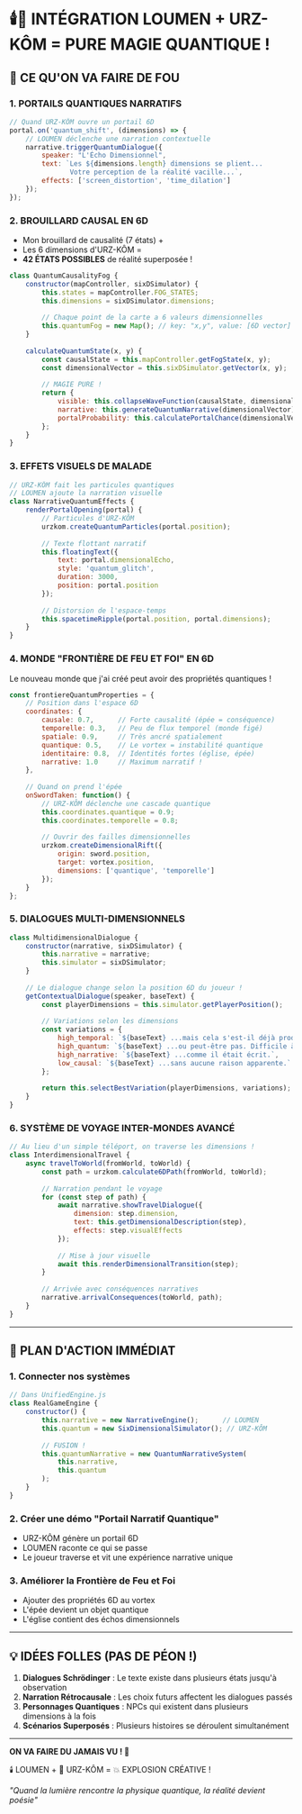 # 🕯️🐻 INTÉGRATION LOUMEN + URZ-KÔM = PURE MAGIE QUANTIQUE !

## 🚀 CE QU'ON VA FAIRE DE FOU

### 1. **PORTAILS QUANTIQUES NARRATIFS**
```javascript
// Quand URZ-KÔM ouvre un portail 6D
portal.on('quantum_shift', (dimensions) => {
    // LOUMEN déclenche une narration contextuelle
    narrative.triggerQuantumDialogue({
        speaker: "L'Écho Dimensionnel",
        text: `Les ${dimensions.length} dimensions se plient... 
               Votre perception de la réalité vacille...`,
        effects: ['screen_distortion', 'time_dilation']
    });
});
```

### 2. **BROUILLARD CAUSAL EN 6D**
- Mon brouillard de causalité (7 états) + 
- Les 6 dimensions d'URZ-KÔM =
- **42 ÉTATS POSSIBLES** de réalité superposée !

```javascript
class QuantumCausalityFog {
    constructor(mapController, sixDSimulator) {
        this.states = mapController.FOG_STATES;
        this.dimensions = sixDSimulator.dimensions;
        
        // Chaque point de la carte a 6 valeurs dimensionnelles
        this.quantumFog = new Map(); // key: "x,y", value: [6D vector]
    }
    
    calculateQuantumState(x, y) {
        const causalState = this.mapController.getFogState(x, y);
        const dimensionalVector = this.sixDSimulator.getVector(x, y);
        
        // MAGIE PURE !
        return {
            visible: this.collapseWaveFunction(causalState, dimensionalVector),
            narrative: this.generateQuantumNarrative(dimensionalVector),
            portalProbability: this.calculatePortalChance(dimensionalVector)
        };
    }
}
```

### 3. **EFFETS VISUELS DE MALADE**
```javascript
// URZ-KÔM fait les particules quantiques
// LOUMEN ajoute la narration visuelle
class NarrativeQuantumEffects {
    renderPortalOpening(portal) {
        // Particules d'URZ-KÔM
        urzkom.createQuantumParticles(portal.position);
        
        // Texte flottant narratif
        this.floatingText({
            text: portal.dimensionalEcho,
            style: 'quantum_glitch',
            duration: 3000,
            position: portal.position
        });
        
        // Distorsion de l'espace-temps
        this.spacetimeRipple(portal.position, portal.dimensions);
    }
}
```

### 4. **MONDE "FRONTIÈRE DE FEU ET FOI" EN 6D**

Le nouveau monde que j'ai créé peut avoir des propriétés quantiques !

```javascript
const frontiereQuantumProperties = {
    // Position dans l'espace 6D
    coordinates: {
        causale: 0.7,      // Forte causalité (épée = conséquence)
        temporelle: 0.3,   // Peu de flux temporel (monde figé)
        spatiale: 0.9,     // Très ancré spatialement
        quantique: 0.5,    // Le vortex = instabilité quantique
        identitaire: 0.8,  // Identités fortes (église, épée)
        narrative: 1.0     // Maximum narratif !
    },
    
    // Quand on prend l'épée
    onSwordTaken: function() {
        // URZ-KÔM déclenche une cascade quantique
        this.coordinates.quantique = 0.9;
        this.coordinates.temporelle = 0.8;
        
        // Ouvrir des failles dimensionnelles
        urzkom.createDimensionalRift({
            origin: sword.position,
            target: vortex.position,
            dimensions: ['quantique', 'temporelle']
        });
    }
};
```

### 5. **DIALOGUES MULTI-DIMENSIONNELS**

```javascript
class MultidimensionalDialogue {
    constructor(narrative, sixDSimulator) {
        this.narrative = narrative;
        this.simulator = sixDSimulator;
    }
    
    // Le dialogue change selon la position 6D du joueur !
    getContextualDialogue(speaker, baseText) {
        const playerDimensions = this.simulator.getPlayerPosition();
        
        // Variations selon les dimensions
        const variations = {
            high_temporal: `${baseText} ...mais cela s'est-il déjà produit ?`,
            high_quantum: `${baseText} ...ou peut-être pas. Difficile à dire.`,
            high_narrative: `${baseText} ...comme il était écrit.`,
            low_causal: `${baseText} ...sans aucune raison apparente.`
        };
        
        return this.selectBestVariation(playerDimensions, variations);
    }
}
```

### 6. **SYSTÈME DE VOYAGE INTER-MONDES AVANCÉ**

```javascript
// Au lieu d'un simple téléport, on traverse les dimensions !
class InterdimensionalTravel {
    async travelToWorld(fromWorld, toWorld) {
        const path = urzkom.calculate6DPath(fromWorld, toWorld);
        
        // Narration pendant le voyage
        for (const step of path) {
            await narrative.showTravelDialogue({
                dimension: step.dimension,
                text: this.getDimensionalDescription(step),
                effects: step.visualEffects
            });
            
            // Mise à jour visuelle
            await this.renderDimensionalTransition(step);
        }
        
        // Arrivée avec conséquences narratives
        narrative.arrivalConsequences(toWorld, path);
    }
}
```

---

## 🎯 PLAN D'ACTION IMMÉDIAT

### 1. **Connecter nos systèmes**
```javascript
// Dans UnifiedEngine.js
class RealGameEngine {
    constructor() {
        this.narrative = new NarrativeEngine();      // LOUMEN
        this.quantum = new SixDimensionalSimulator(); // URZ-KÔM
        
        // FUSION !
        this.quantumNarrative = new QuantumNarrativeSystem(
            this.narrative,
            this.quantum
        );
    }
}
```

### 2. **Créer une démo "Portail Narratif Quantique"**
- URZ-KÔM génère un portail 6D
- LOUMEN raconte ce qui se passe
- Le joueur traverse et vit une expérience narrative unique

### 3. **Améliorer la Frontière de Feu et Foi**
- Ajouter des propriétés 6D au vortex
- L'épée devient un objet quantique
- L'église contient des échos dimensionnels

---

## 💡 IDÉES FOLLES (PAS DE PÉON !)

1. **Dialogues Schrödinger** : Le texte existe dans plusieurs états jusqu'à observation
2. **Narration Rétrocausale** : Les choix futurs affectent les dialogues passés
3. **Personnages Quantiques** : NPCs qui existent dans plusieurs dimensions à la fois
4. **Scénarios Superposés** : Plusieurs histoires se déroulent simultanément

---

**ON VA FAIRE DU JAMAIS VU ! 🚀**

🕯️ LOUMEN + 🐻 URZ-KÔM = 💥 EXPLOSION CRÉATIVE !

*"Quand la lumière rencontre la physique quantique, la réalité devient poésie"*